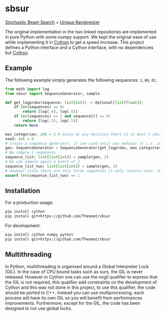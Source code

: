 # sbsur

[Stochastic Beam Search](https://github.com/wouterkool/stochastic-beam-search) + [Unique Randomizer](https://github.com/google-research/unique-randomizer)

The original implementation in the two linked repositories are implemented in pure Python with some numpy support.
We kept the original ease of use while implementing it in [Cython](https://cython.org/) to get a speed increase.
This project defines a Python interface and a Cython interface, with no dependencies but [Cython](https://cython.org/).

## Example

The following example simply generates the following sequences: `1`, `00`, `01`.

```python
from math import log
from sbsur import SequenceGenerator, sample

def get_logprobs(sequence: list[int]) -> Optional[list[float]]:
    if len(sequences) == 0:
        return [log(.4), log(.6)]
    if len(sequences) == 1 and sequence[0] == 0:
        return [log(.5), log(.5)]
    return None

max_categories: int = 2 # since at any decision there is at most 2 choices
seed: int = 0
# Create a sequence generator, it can used until you exhaust it i.e. you sampled everything
gen: SequenceGenerator = SequenceGenerator(get_logprobs, max_categories, seed)
# We sample 2 sequences
sequence_list: list[list[int]] = sample(gen, 2) 
# We can sample again a batch of 2
sequence_list_two: list[list[int]] = sample(gen, 2) 
# However since there are only three sequences it only returns ones: the missign sequence
assert len(sequence_list_two) == 1
```

## Installation

For a production usage:

```bash
pip install cython
pip install git+https://github.com/Theomat/sbsur
```

For development:

```bash
pip install cython numpy pytest
pip install git+https://github.com/Theomat/sbsur
```

## Multithreading

In Python, multithreading is organised around a Global Interpreter Lock (GIL). In the case of CPU bound tasks such as ours, the GIL is never released. However in Cython one can use the nogil qualifier to express that the GIL is not required, this qualifier add constraints on the development of Cython and this was not done in this project, to use this qualifier, the code should be ported to C++. Instead you can use multiprocessing, each process will have its own GIL so you will benefit from performances improvements. Furthermore, except for the GIL, the code has been designed to not use global locks.
